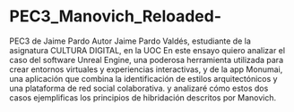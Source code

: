 # PEC3_Manovich_Reloaded-
PEC3 de Jaime Pardo
Autor Jaime Pardo Valdés, estudiante de la asignatura CULTURA DIGITAL, en la UOC
En este ensayo quiero analizar el caso del software Unreal Engine, una poderosa herramienta utilizada para crear entornos virtuales y experiencias interactivas,  y de la app Monumai, una aplicación que combina la identificación de estilos arquitectónicos y una plataforma de red social colaborativa. y analizaré cómo estos dos casos ejemplificas los principios de hibridación descritos por Manovich.
